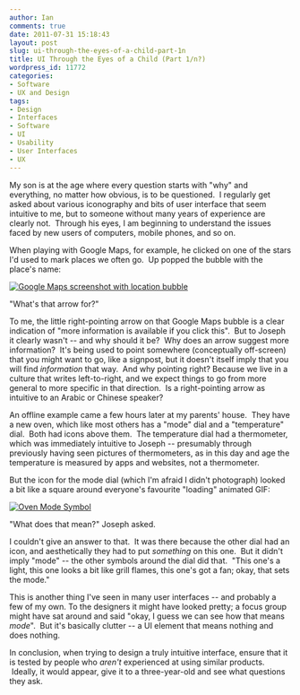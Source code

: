 ```yaml
---
author: Ian
comments: true
date: 2011-07-31 15:18:43
layout: post
slug: ui-through-the-eyes-of-a-child-part-1n
title: UI Through the Eyes of a Child (Part 1/n?)
wordpress_id: 11772
categories:
- Software
- UX and Design
tags:
- Design
- Interfaces
- Software
- UI
- Usability
- User Interfaces
- UX
---
```


My son is at the age where every question starts with "why" and everything, no matter how obvious, is to be questioned.  I regularly get asked about various iconography and bits of user interface that seem intuitive to me, but to someone without many years of experience are clearly not.  Through his eyes, I am beginning to understand the issues faced by new users of computers, mobile phones, and so on.

When playing with Google Maps, for example, he clicked on one of the stars I'd used to mark places we often go.  Up popped the bubble with the place's name:

[![Google Maps screenshot with location bubble](http://files.ianrenton.com/sites/blog/2011/07/screenshot-1312118967365-500x300.png)](http://files.ianrenton.com/sites/blog/2011/07/screenshot-1312118967365.png)

"What's that arrow for?"

To me, the little right-pointing arrow on that Google Maps bubble is a clear indication of "more information is available if you click this".  But to Joseph it clearly wasn't -- and why should it be?  Why does an arrow suggest more information?  It's being used to point somewhere (conceptually off-screen) that you might want to go, like a signpost, but it doesn't itself imply that you will find _information_ that way.  And why pointing right? Because we live in a culture that writes left-to-right, and we expect things to go from more general to more specific in that direction.  Is a right-pointing arrow as intuitive to an Arabic or Chinese speaker?

An offline example came a few hours later at my parents' house.  They have a new oven, which like most others has a "mode" dial and a "temperature" dial.  Both had icons above them.  The temperature dial had a thermometer, which was immediately intuitive to Joseph -- presumably through previously having seen pictures of thermometers, as in this day and age the temperature is measured by apps and websites, not a thermometer.

But the icon for the mode dial (which I'm afraid I didn't photograph) looked a bit like a square around everyone's favourite "loading" animated GIF:

[![Oven Mode Symbol](http://files.ianrenton.com/sites/blog/2011/07/oven-mode.png)](http://files.ianrenton.com/sites/blog/2011/07/oven-mode.png)

"What does that mean?" Joseph asked.

I couldn't give an answer to that.  It was there because the other dial had an icon, and aesthetically they had to put _something_ on this one.  But it didn't imply "mode" -- the other symbols around the dial did that.  "This one's a light, this one looks a bit like grill flames, this one's got a fan; okay, that sets the mode."

This is another thing I've seen in many user interfaces -- and probably a few of my own. To the designers it might have looked pretty; a focus group might have sat around and said "okay, I guess we can see how that means _mode_".  But it's basically clutter -- a UI element that means nothing and does nothing.

In conclusion, when trying to design a truly intuitive interface, ensure that it is tested by people who _aren't_ experienced at using similar products.  Ideally, it would appear, give it to a three-year-old and see what questions they ask.
